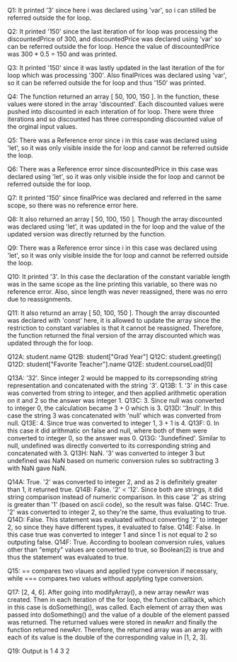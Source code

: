 Q1: It printed '3' since here i was declared using 'var', so i can stilled be referred outside the for loop.

Q2: It printed '150' since the last iteration of for loop
was processing the discountedPrice of 300, and discountedPrice was declared using 'var' so can be referred outside the for loop. Hence the value of discountedPrice was 300 * 0.5 = 150 and was printed.

Q3: It printed '150' since it was lastly updated in the last iteration of the for loop which was processing '300'. Also finalPrices was declared using 'var', so it can be
referred outside the for loop and thus '150' was printed.

Q4: The function returned an array [ 50, 100, 150 ]. In the function, these values were stored in the array 'discounted'. Each discounted values were pushed into discounted in each interation of for loop. There were
three iterations and so discounted has three corresponding
discounted value of the orginal input values.

Q5: There was a Reference error since i in this case was declared using 'let', so it was only visible inside the for loop and cannot be referred outside the loop.

Q6: There was a Reference error since discountedPrice in this case was declared using 'let', so it was only visible inside the for loop and cannot be referred outside the for loop.

Q7: It printed '150' since finalPrice was declared and referred in the same scope, so there was no reference error here.

Q8: It also returned an array [ 50, 100, 150 ]. Though the array discounted was declared using 'let', it was updated in the for loop and the value of the updated version was directly returned by the function.

Q9: There was a Reference error since i in this case was declared using 'let', so it was only visible inside the for loop and cannot be referred outside the loop.

Q10: It printed '3'. In this case the declaration of the constant variable length was in the same scope as the line printing this variable, so there was no reference error. Also, since length was never reassigned, there was no erro due to reassignments.

Q11: It also returnd an array [ 50, 100, 150 ]. Though the array discounted was declared with 'const' here, it is allowed to update the array since the restriction to constant variables is that it cannot be reassigned. Therefore, the function returned the final version of the array discounted which was updated through the for loop.

Q12A: student.name
Q12B: student["Grad Year"]
Q12C: student.greeting()
Q12D: student["Favorite Teacher"].name
Q12E: student.courseLoad[0]

Q13A: '32'. Since integer 2 would be mapped to its correpsonding string representation and concatenated with the string '3'.
Q13B: 1. '3' in this case was converted from string to integer, and then applied arithmetic operation on it and 2 so the answer was integer 1.
Q13C: 3. Since null was converted to integer 0, the calculation became 3 + 0 which is 3.
Q13D: '3null'. In this case the string 3 was concatenated with 'null' which was converted from null.
Q13E: 4. Since true was converted to integer 1, 3 + 1 is 4.
Q13F: 0. In this case it did arithmatic on false and null, where both of them were converted to integer 0, so the answer was 0.
Q13G: '3undefined'. Similar to null, undefined was directly converted to its corresponding string and concatenated with 3.
Q13H: NaN. '3' was converted to integer 3 but undefined was NaN based on numeric conversion rules so subtracting 3 with NaN gave NaN.

Q14A: True. '2' was converted to integer 2, and as 2 is definitely greater than 1, it returned true.
Q14B: False. '2' < '12'. Since both are strings, it did string comparison instead of numeric comparison. In this case '2' as string is greater than '1' (based on ascii code), so the result was false. 
Q14C: True. '2' was converted to integer 2, so they're the same, thus evaluating to true.
Q14D: False. This statement was evaluated without converting '2' to integer 2, so since they have different types, it evaluated to false.
Q14E: False. In this case true was converted to integer 1 and since 1 is not equal to 2 so outputing false.
Q14F: True. According to boolean conversion rules, values other than "empty" values are converted to true, so Boolean(2) is true and thus the statement was evaluated to true.

Q15: == compares two vlaues and applied type conversion if necessary, while === compares two values without applyting type conversion.

Q17: [2, 4, 6]. After going into modifyArray(), a new array newArr was created. Then in each iteration of the for loop, the function callback, which in this case is doSomething(), was called. Each element of array then
was passed into doSomething() and the value of a double of the element passed was returned. The returned values were stored in newArr and finally the function returned newArr. Therefore, the returned array was an array with each of its value is the double of the corresponding value in [1, 2, 3].

Q19: Output is
                1
                4
                3
                2